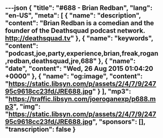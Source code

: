 ---json
{
  "title": "#688 - Brian Redban",
  "lang": "en-US",
  "meta": [
    {
      "name": "description",
      "content": "Brian Redban is a comedian and the founder of the Deathsquad podcast network. http://deathsquad.tv"
    },
    {
      "name": "keywords",
      "content": "podcast,joe,party,experience,brian,freak,rogan,redban,deathsquad,jre,688"
    },
    {
      "name": "date",
      "content": "Wed, 26 Aug 2015 01:04:20 +0000"
    },
    {
      "name": "og:image",
      "content": "https://static.libsyn.com/p/assets/2/4/7/9/24795c9618cc23fd/JRE688.jpg"
    }
  ],
  "mp3": "https://traffic.libsyn.com/joeroganexp/p688.mp3",
  "img": "https://static.libsyn.com/p/assets/2/4/7/9/24795c9618cc23fd/JRE688.jpg",
  "sponsors": [],
  "transcription": false
}
---
<episode-header />

<timemark seconds="0" />

<transcribe-call-to-action />

<episode-footer />